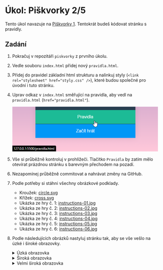 # Úkol: Piškvorky 2/5

Tento úkol navazuje na [Piškvorky 1](https://github.com/Czechitas-podklady-WEB/Ukol-Piskvorky-1). Tentokrát budeš kódovat stránku s pravidly.

## Zadání

1. Pokračuj v repozitáři `piskvorky` z prvního úkolu.

1. Vedle souboru `index.html` přidej nový `pravidla.html`.

1. Přidej do pravidel základní html strukturu a nalinkuj styly (`<link rel="stylesheet" href="styly.css" />`), které budou společné pro úvodní i tuto stránku.

1. Uprav odkaz v `index.html` směřující na pravidla, aby vedl na `pravidla.html` (`href="pravidla.html"`).

   ![interakce](zadani/odkaz.png)

1. Vše si průběžně kontroluj v prohlížeči. Tlačítko `Pravidla` by zatím mělo otevírat prázdnou stránku s barevným přechodem na pozadí.

1. Nezapomínej průběžně commitovat a nahrávat změny na GitHub.

1. Podle potřeby si stáhni všechny obrázkové podklady.

   - Kroužek: [circle.svg](https://github.com/Czechitas-podklady-WEB/Ukol-Piskvorky-2/raw/main/podklady/circle.svg)
   - Křížek: [cross.svg](https://github.com/Czechitas-podklady-WEB/Ukol-Piskvorky-2/raw/main/podklady/cross.svg)
   - Ukázka ze hry č. 1: [instructions-01.jpg](https://github.com/Czechitas-podklady-WEB/Ukol-Piskvorky-2/raw/main/podklady/instructions-01.jpg)
   - Ukázka ze hry č. 2: [instructions-02.jpg](https://github.com/Czechitas-podklady-WEB/Ukol-Piskvorky-2/raw/main/podklady/instructions-02.jpg)
   - Ukázka ze hry č. 3: [instructions-03.jpg](https://github.com/Czechitas-podklady-WEB/Ukol-Piskvorky-2/raw/main/podklady/instructions-03.jpg)
   - Ukázka ze hry č. 4: [instructions-04.jpg](https://github.com/Czechitas-podklady-WEB/Ukol-Piskvorky-2/raw/main/podklady/instructions-04.jpg)
   - Ukázka ze hry č. 5: [instructions-05.jpg](https://github.com/Czechitas-podklady-WEB/Ukol-Piskvorky-2/raw/main/podklady/instructions-05.jpg)
   - Ukázka ze hry č. 6: [instructions-06.jpg](https://github.com/Czechitas-podklady-WEB/Ukol-Piskvorky-2/raw/main/podklady/instructions-06.jpg)

1. Podle následujících obrázků nastyluj stránku tak, aby se vše vešlo na úzké i široké obrazovky.

   <details>
      <summary>Úzká obrazovka</summary>
      <img alt="úzká obrazovka" src="zadani/uzka-obrazovka.png">
   </details>

   <details>
      <summary>Široká obrazovka</summary>
      <img alt="široká obrazovka" src="zadani/siroka-obrazovka.png">
   </details>

   <details>
      <summary>Velmi široká obrazovka</summary>
      <img alt="velmi široká obrazovka" src="zadani/velmi-siroka-obrazovka.png">
   </details>

